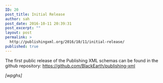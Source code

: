 ```yaml
---
ID: 20
post_title: Initial Release
author: sah
post_date: 2016-10-11 20:39:31
post_excerpt: ""
layout: post
permalink: >
  http://publishingxml.org/2016/10/11/initial-release/
published: true
---
```

The first public release of the Publishing XML schemas can be found in the github repository: <a href="https://github.com/BlackEarth/publishing-xml">https://github.com/BlackEarth/publishing-xml</a>

_[wpghs]_